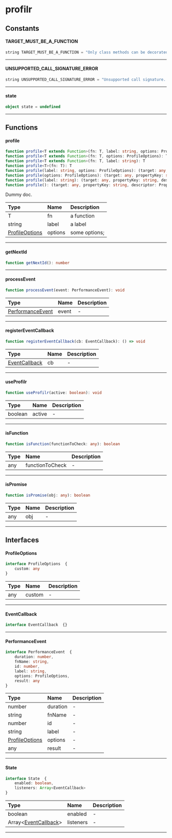 # profilr

## Constants

#### TARGET_MUST_BE_A_FUNCTION

```typescript
string TARGET_MUST_BE_A_FUNCTION = "Only class methods can be decorated."
```



---
#### UNSUPPORTED_CALL_SIGNATURE_ERROR

```typescript
string UNSUPPORTED_CALL_SIGNATURE_ERROR = "Unsupported call signature. Please check API docs."
```



---
#### state

```typescript
object state = undefined
```



---




## Functions

#### profile
```typescript
function profile<T extends Function>(fn: T, label: string, options: ProfileOptions): T
function profile<T extends Function>(fn: T, options: ProfileOptions): T
function profile<T extends Function>(fn: T, label: string): T
function profile<T>(fn: T): T
function profile(label: string, options: ProfileOptions): (target: any, propertyKey: string, descriptor: PropertyDescriptor) => PropertyDescriptor
function profile(options: ProfileOptions): (target: any, propertyKey: string, descriptor: PropertyDescriptor) => PropertyDescriptor
function profile(label: string): (target: any, propertyKey: string, descriptor: PropertyDescriptor) => PropertyDescriptor
function profile(): (target: any, propertyKey: string, descriptor: PropertyDescriptor) => PropertyDescriptor
```

Dummy doc.

Type | Name | Description
:--- | :--- | :----------
T | fn | a function
string | label | a label
[ProfileOptions](#profileoptions) | options | some options;

---
#### getNextId
```typescript
function getNextId(): number
```





---
#### processEvent
```typescript
function processEvent(event: PerformanceEvent): void
```



Type | Name | Description
:--- | :--- | :----------
[PerformanceEvent](#performanceevent) | event | -

---
#### registerEventCallback
```typescript
function registerEventCallback(cb: EventCallback): () => void
```



Type | Name | Description
:--- | :--- | :----------
[EventCallback](#eventcallback) | cb | -

---
#### useProfilr
```typescript
function useProfilr(active: boolean): void
```



Type | Name | Description
:--- | :--- | :----------
boolean | active | -

---
#### isFunction
```typescript
function isFunction(functionToCheck: any): boolean
```



Type | Name | Description
:--- | :--- | :----------
any | functionToCheck | -

---
#### isPromise
```typescript
function isPromise(obj: any): boolean
```



Type | Name | Description
:--- | :--- | :----------
any | obj | -

---




## Interfaces

#### ProfileOptions

```typescript
interface ProfileOptions  {
    custom: any
}
```



Type | Name | Description
:--- | :--- | :----------
any | custom | -

---
#### EventCallback

```typescript
interface EventCallback  {}
```





---
#### PerformanceEvent

```typescript
interface PerformanceEvent  {
    duration: number,
    fnName: string,
    id: number,
    label: string,
    options: ProfileOptions,
    result: any
}
```



Type | Name | Description
:--- | :--- | :----------
number | duration | -
string | fnName | -
number | id | -
string | label | -
[ProfileOptions](#profileoptions) | options | -
any | result | -

---
#### State

```typescript
interface State  {
    enabled: boolean,
    listeners: Array<EventCallback>
}
```



Type | Name | Description
:--- | :--- | :----------
boolean | enabled | -
Array<[EventCallback](#eventcallback)> | listeners | -

---

